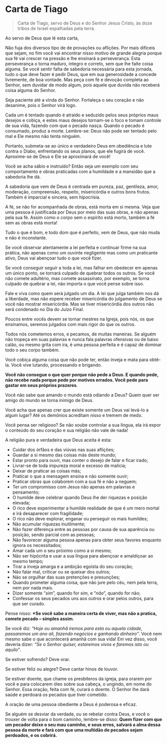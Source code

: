 # Carta de Tiago

> Carta de Tiago, servo de Deus e do Senhor Jesus Cristo, às doze tribos de Israel espalhadas pela terra.

Ao servo de Deus que lê esta carta,

Não fuja dos diversos tipo de de provações ou aflições. Por mais difíceis que sejam, no fim você vai encontrar nisso motivo de grande alegria porque sua fé vai crescer na pressão e lhe ensinará a perseverança. Esta perseverança o torna maduro, íntegro e correto, sem que lhe falte coisa alguma. Se você sentir falta de sabedoria necessária para esta jornada, tudo o que deve fazer é pedir Deus, que em sua generosidade a concede livremente, de boa vontade. Mas peça com fé e devoção completa ao Senhor, sem duvidar de modo algum, pois aquele que duvida não receberá coisa alguma do Senhor.

Seja paciente até a vinda do Senhor. Fortaleça o seu coração e não desanime, pois o Senhor virá logo.

Cada um é tentado quando é atraído e seduzido pelos seus próprios maus desejos e cobiça, e estes maus desejos tornam-se o foco e tomam controle de sua vida, fazendo com que o pecado nasça. Quando o pecado é consumado, produz a morte. Lembre-se: Deus não pode ser tentado pelo mal e Ele mesmo não tenta ninguém.

Portanto, submeta-se ao único e verdadeiro Deus em obediência e lute contra o Diabo, enfrentando os seus planos, que ele fugirá de você. Aproxime-se de Deus e Ele se aproximará de você!

Você se acha sábio e instruído? Então seja um exemplo com seu comportamento e obras praticadas com a humildade e a mansidão que a sabedoria lhe dá.

A sabedoria que vem de Deus é centrada em pureza, paz, gentileza, amor, moderação, compreensão, respeito, misericórdia e outros bons frutos. Também é imparcial e sincera, sem hipocrisia.

A fé, se não for acompanhada de obras, está morta em si mesma. Veja que uma pessoa é justificada por Deus por meio das suas obras, e não apenas pela sua fé. Assim como o corpo sem o espírito está morto, também a fé sem as obras está morta!

Tudo o que é bom, e todo dom que é perfeito, vem de Deus, que não muda e não é inconstante.

Se você observar atentamente a lei perfeita e continuar firme na sua prática, não apenas como um ouvinte negligente mas como um praticante ativo, Deus vai abençoar tudo o que você fizer.

Se você conseguir seguir a toda a lei, mas falhar em obedecer em apenas um único ponto, se tornará culpado de quebrar todos os outros. Se você não comete adultério, mas comete assassinato, por exemplo, se torna culpado de quebrar a lei, não importa o que você pense sobre isso.

Fale e viva como quem será julgado um dia. A lei que julga também nos dá a liberdade, mas não espere receber misericórdia do julgamento de Deus se você não mostrar misericórdia. Mas se tiver misericórdia dos outros não será condenado no Dia do Juízo Final.

Poucos entre vocês devem se tornar mestres na Igreja, pois nós, os que ensinamos, seremos julgados com mais rigor do que os outros.

Todos nós cometemos erros, e pecamos, de muitas maneiras. Se alguém não tropeça em suas palavras e nunca fala palavras ofensivas ou de baixo calão, ou mesmo grita com ira, é uma pessoa perfeita e é capaz de dominar todo o seu corpo também.

Você cobiça alguma coisa que não pode ter, então inveja e mata para obtê-la. Você vive lutando, processando e brigando.

**Você não consegue o que quer porque não pede a Deus. E quando pede, não recebe nada porque pede por motivos errados. Você pede para gastar em seus próprios prazeres**.

Você não sabe que amando o mundo está odiando a Deus? Quem quer ser amigo do mundo se torna inimigo de Deus.

Você acha que apenas crer que existe somente um Deus vai levá-lo a algum lugar? Até os demônios acreditam nisso e tremem de medo.

Você pensa ser religioso? Se não soube controlar a sua língua, ela irá expor o conteúdo do seu coração e sua religião não vale de nada!

A religião pura e verdadeira que Deus aceita é esta:

* Cuidar dos órfãos e das viúvas nas suas aflições;
* Guardar a si mesmo das coisas más deste mundo;
* Estar pronto para ouvir, mas conter o desejo de falar e ficar irado;
* Livrar-se de toda impureza moral e excesso de malícia;
* Deixar de praticar as coisas más;
* Praticar o que a mensagem ensina e não somente ouvir;
* Praticar obras que colaborem com a sua fé e não a neguem;
* Ter um compromisso com Jesus não apenas em palavras e pensamento;
* O humilde deve celebrar quando Deus lhe der riquezas e posição elevada;
* O rico deve experimentar a humilde realidade de que é um mero mortal e irá desaparecer com fragilidade;
* O rico não deve explorar, enganar ou perseguir os mais humildes;
* Não acumular riquezas inutilmente;
* Não fazer diferença entre as pessoas por causa de sua aparência ou posição, sendo parcial com as pessoas;
* Não favorecer alguma pessoa apenas para obter seus favores enquanto ignora os necessitados;
* Amar cada um o seu próximo como a si mesmo;
* Não ser hipócrita e usar a sua língua para abençoar e amaldiçoar ao mesmo tempo;
* Tirar a inveja amarga e a ambição egoísta do seu coração;
* Não falar mal, criticar ou se queixar dos outros;
* Não se orgulhar das suas pretenções e presunções;
* Quando prometer alguma coisa, que não jure pelo céu, nem pela terra, nem por nada mais.
* Dizer somente “_sim_”, quando for sim, e “_não_”, quando for não;
* Confessar os seus pecados uns aos outros e orar pelos outros, para que ser curado.

Pense nisso: **\*Se você sabe a maneira certa de viver, mas não a pratica, comete pecado – simples assim**.

Se você diz: _“Hoje ou amanhã iremos para esta ou aquela cidade, passaremos um ano ali, fazendo negócios e ganhando dinheiro”_. Você nem mesmo sabe o que acontecerá amanhã com sua vida! Em vez disso, você deveria dizer: _“Se o Senhor quiser, estaremos vivos e faremos isto ou aquilo”_.

Se estiver sofrendo? Deve orar.

Se estiver feliz ou alegre? Deve cantar hinos de louvor.

Se estiver doente, que chame os presbíteros da igreja, para orarem por você e para colocarem óleo sobre sua cabeça, o ungindo, em nome do Senhor. Essa oração, feita com fé, curará o doente. O Senhor lhe dará saúde e perdoará os pecados que tiver cometido.

A oração de uma pessoa obediente a Deus é poderosa e eficaz.

Se alguém se desviar da verdade, ou se rebelar contra Deus, e você o trouxer de volta para o bom caminho, lembre-se disso: **Quem fizer com que um pecador deixe o seu mau caminho, e seus erros, salvará a alma dessa pessoa da morte e fará com que uma multidão de pecados sejam perdoados, e os cobrirá.**

